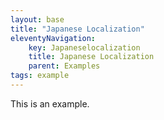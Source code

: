 ```yaml
---
layout: base
title: "Japanese Localization"
eleventyNavigation:
    key: Japaneselocalization
    title: Japanese Localization
    parent: Examples
tags: example
---
```

This is an example. 